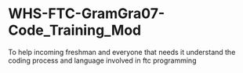 # WHS-FTC-GramGra07-Code_Training_Mod
To help incoming freshman and everyone that needs it understand the coding process and language involved in ftc programming
